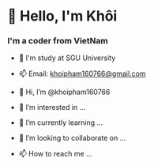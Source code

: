 # 👋 Hello, I'm Khôi
### I'm a coder from VietNam
- 🧐 I'm study at SGU University
- 📫 Email: khoipham160766@gmail.com


- 👋 Hi, I’m @khoipham160766
- 👀 I’m interested in ...
- 🌱 I’m currently learning ...
- 💞️ I’m looking to collaborate on ...
- 📫 How to reach me ...

<!---
khoipham160766/khoipham160766 is a ✨ special ✨ repository because its `README.md` (this file) appears on your GitHub profile.
You can click the Preview link to take a look at your changes.
--->
